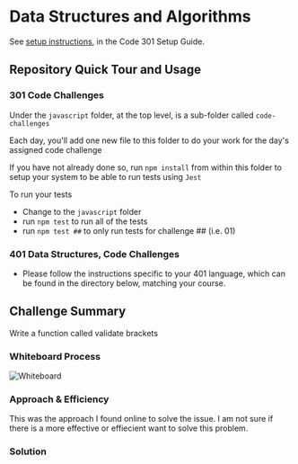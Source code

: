 # Data Structures and Algorithms

See [setup instructions](https://codefellows.github.io/setup-guide/code-301/3-code-challenges), in the Code 301 Setup Guide.

## Repository Quick Tour and Usage

### 301 Code Challenges

Under the `javascript` folder, at the top level, is a sub-folder called `code-challenges`

Each day, you'll add one new file to this folder to do your work for the day's assigned code challenge

If you have not already done so, run `npm install` from within this folder to setup your system to be able to run tests using `Jest`

To run your tests

- Change to the `javascript` folder
- run `npm test` to run all of the tests
- run `npm test ##` to only run tests for challenge ## (i.e. 01)

### 401 Data Structures, Code Challenges

- Please follow the instructions specific to your 401 language, which can be found in the directory below, matching your course.

## Challenge Summary

Write a function called validate brackets

### Whiteboard Process
![Whiteboard](/home/folksmash/projects/data-structures-and-algorithms/challenge13.png)

### Approach & Efficiency

This was the approach I found online to solve the issue. I am not sure if there is a more effective or effiecient want to solve this problem.

###  Solution
<!-- Show how to run your code, and examples of it in action -->
